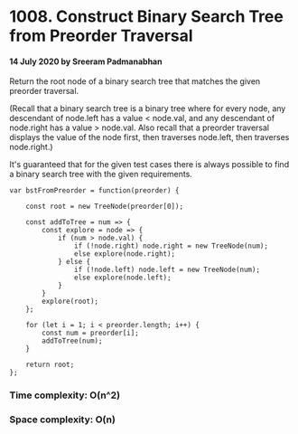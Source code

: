 # 1008. Construct Binary Search Tree from Preorder Traversal

#### 14 July 2020 by Sreeram Padmanabhan

Return the root node of a binary search tree that matches the given preorder traversal.

(Recall that a binary search tree is a binary tree where for every node, any descendant of node.left has a value < node.val, and any descendant of node.right has a value > node.val.  Also recall that a preorder traversal displays the value of the node first, then traverses node.left, then traverses node.right.)

It's guaranteed that for the given test cases there is always possible to find a binary search tree with the given requirements.

    var bstFromPreorder = function(preorder) {

        const root = new TreeNode(preorder[0]);

        const addToTree = num => {
            const explore = node => {
                if (num > node.val) {
                    if (!node.right) node.right = new TreeNode(num);
                    else explore(node.right);
                } else {
                    if (!node.left) node.left = new TreeNode(num);
                    else explore(node.left);
                }
            }
            explore(root);
        };

        for (let i = 1; i < preorder.length; i++) {
            const num = preorder[i];
            addToTree(num);
        }

        return root;
    };

### Time complexity: O(n^2)
### Space complexity: O(n)
